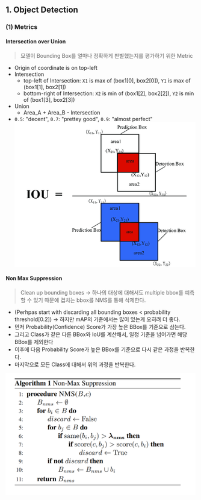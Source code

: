 

## 1. Object Detection

### (1) Metrics

#### Intersection over Union

> 모델이 Bounding Box를 얼마나 정확하게 판별했는지를 평가하기 위한 Metric
 - Origin of coordinate is on top-left
 - Intersection 
    - top-left of Intersection: `X1` is max of (box1[0], box2[0]), `Y1` is max of (box1[1], box2[1])
    - bottom-right of Intersection: `X2` is min of (box1[2], box2[2]), `Y2` is min of (box1[3], box2[3])
 - Union
    - Area_A + Area_B - Intersection
 - `0.5`: "decent", `0.7`: "prettey good", `0.9`: "almost perfect"
![IoU](../docs/IOU.png)



#### Non Max Suppression
> Clean up bounding boxes -> 하나의 대상에 대해서도 multiple bbox를 예측할 수 있기 때문에 겹치는 bbox를 NMS를 통해 삭제한다.
 - (Perhpas start with discarding all bounding boxes < probability threshold[0.2]) -> 하지만 mAP의 기준에서는 많이 있는게 오히려 더 좋다.
 - 먼저 Probability(Confidence) Score가 가장 높은 BBox를 기준으로 삼는다.
 - 그리고 Class가 같은 다른 BBox와 IoU를 계산해서, 일정 기준을 넘어가면 해당 BBox를 제외한다
 - 이후에 다음 Probability Score가 높은 BBox를 기준으로 다시 같은 과정을 반복한다.
 - 마지막으로 모든 Class에 대해서 위의 과정을 반복한다.

![Non Max Suppresion](../docs/NMS.png)

